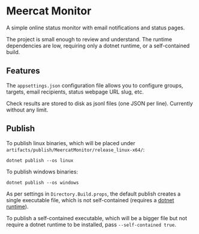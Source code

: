 # Meercat Monitor

A simple online status monitor with email notifications and status pages.

The project is small enough to review and understand.
The runtime dependencies are low, requiring only a dotnet runtime, or a self-contained build.

## Features

The `appsettings.json` configuration file allows you to configure groups, targets, email recipients, status webpage URL slug, etc.

Check results are stored to disk as jsonl files (one JSON per line). Currently without any limit.

## Publish

To publish linux binaries, which will be placed under `artifacts/publish/MeercatMonitor/release_linux-x64/`:

```
dotnet publish --os linux
```

To publish windows binaries: 

```
dotnet publish --os windows
```

As per settings in `Directory.Build.props`, the default publish creates a single executable file, which is not self-contained (requires a [dotnet runtime](https://dotnet.microsoft.com/en-us/download/dotnet/9.0/runtime)).

To publish a self-contained executable, which will be a bigger file but not require a dotnet runtime to be installed, pass `--self-contained true`.

